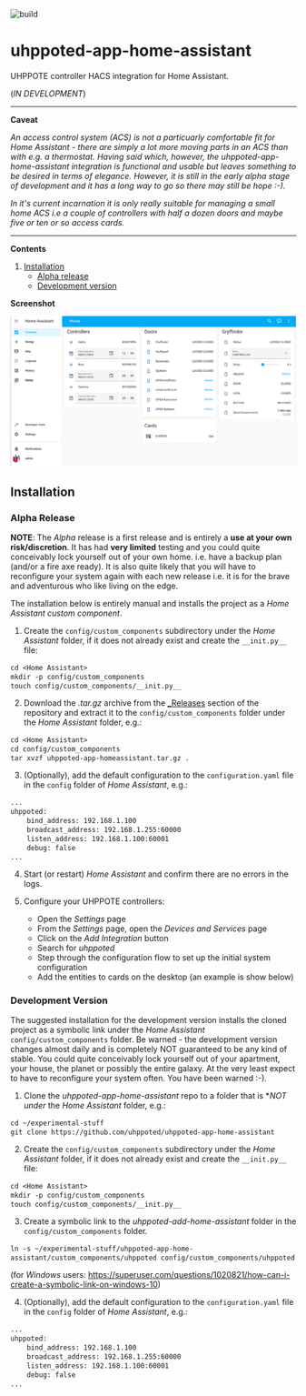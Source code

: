 ![build](https://github.com/uhppoted/uhppoted-app-home-assistant/workflows/build/badge.svg)

# uhppoted-app-home-assistant

UHPPOTE controller HACS integration for Home Assistant.

(_IN DEVELOPMENT_)

---
**Caveat**

_An access control system (ACS) is not a particuarly comfortable fit for _Home Assistant_ - there are simply a lot more moving parts
in an ACS than with e.g. a thermostat. Having said which, however, the _uhppoted-app-home-assistant_ integration is functional and 
usable but leaves something to be desired in terms of elegance. However, it is still in the early alpha stage of development and it
has a long way to go so there may still be hope :-)._

_In it's current incarnation it is only really suitable for managing a small home ACS i.e a couple of controllers with half a 
dozen doors and maybe five or ten or so access cards._

---
**Contents**
1. [Installation](#installation)
    - [Alpha release](#alpha-release)
    - [Development version](#development-version)

**Screenshot**

<img width="1024" src="doc/images/screenshot.png">

## Installation

### Alpha Release

**NOTE**: The _Alpha_ release is a first release and is entirely a **use at your own risk/discretion**. It has had
**very limited** testing and you could quite conceivably lock yourself out of your own home. i.e. have a backup 
plan (and/or a fire axe ready). It is also quite likely that you will have to reconfigure your system again with
each new release i.e. it is for the brave and adventurous who like living on the edge.

The installation below is entirely manual and installs the project as a _Home Assistant_ _custom component_.


1. Create the `config/custom_components` subdirectory under the _Home Assistant_ folder, if it does not already
   exist and create the `__init.py__` file:

```
cd <Home Assistant>
mkdir -p config/custom_components
touch config/custom_components/__init.py__
```

2. Download the _.tar.gz_ archive from the [_Releases]() section of the repository and extract it to the
   `config/custom_components` folder under the _Home Assistant_ folder, e.g.:

```
cd <Home Assistant>
cd config/custom_components
tar xvzf uhppoted-app-homeassistant.tar.gz .
```
3. (Optionally), add the default configuration to the `configuration.yaml` file in the `config` folder of
   _Home Assistant_, e.g.:
```
...
uhppoted:
    bind_address: 192.168.1.100
    broadcast_address: 192.168.1.255:60000
    listen_address: 192.168.1.100:60001
    debug: false
...
```

4. Start (or restart) _Home Assistant_ and confirm there are no errors in the logs.

5. Configure your UHPPOTE controllers:
   - Open the _Settings_ page
   - From the _Settings_ page, open the _Devices and Services_ page
   - Click on the _Add Integration_ button
   - Search for _uhppoted_
   - Step through the configuration flow to set up the initial system configuration
   - Add the entities to cards on the desktop (an example is show below)


### Development Version

The suggested installation for the development version installs the cloned project as a symbolic link under the 
_Home Assistant_ `config/custom_components` folder. Be warned - the development version changes almost daily and
is completely NOT guaranteed to be any kind of stable. You could quite conceivably lock yourself out of your 
apartment, your house, the planet or possibly the entire galaxy. At the very least expect to have to reconfigure
your system often. You have been warned :-). 

1. Clone the _uhppoted-app-home-assistant_ repo to a folder that is **NOT* _under_ the _Home Assistant_ folder, e.g.:

```
cd ~/experimental-stuff
git clone https://github.com/uhppoted/uhppoted-app-home-assistant
```

2. Create the `config/custom_components` subdirectory under the _Home Assistant_ folder, if it does not already
   exist and create the `__init.py__` file:

```
cd <Home Assistant>
mkdir -p config/custom_components
touch config/custom_components/__init.py__
```

3. Create a symbolic link to the _uhppoted-add-home-assistant_ folder in the `config/custom_components` folder.

```
ln -s ~/experimental-stuff/uhppoted-app-home-assistant/custom_components/uhppoted config/custom_components/uhppoted
```

(for _Windows_ users: https://superuser.com/questions/1020821/how-can-i-create-a-symbolic-link-on-windows-10)


4. (Optionally), add the default configuration to the `configuration.yaml` file in the `config` folder of
   _Home Assistant_, e.g.:
```
...
uhppoted:
    bind_address: 192.168.1.100
    broadcast_address: 192.168.1.255:60000
    listen_address: 192.168.1.100:60001
    debug: false
...
```

